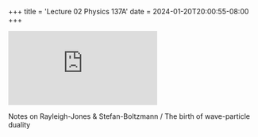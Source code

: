 +++
title = 'Lecture 02 Physics 137A'
date = 2024-01-20T20:00:55-08:00
+++

![PDF Scan](https://dev-undergrad.dev/physics_137A/scans/lec02.pdf) 

Notes on Rayleigh-Jones & Stefan-Boltzmann / The birth of wave-particle duality
